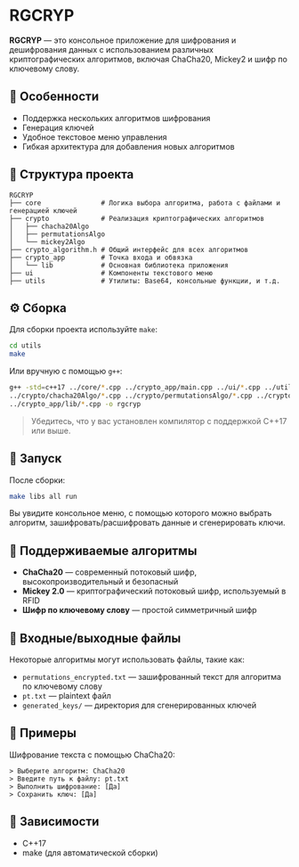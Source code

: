 

# RGCRYP

**RGCRYP** — это консольное приложение для шифрования и дешифрования данных с использованием различных криптографических алгоритмов, включая ChaCha20, Mickey2 и шифр по ключевому слову.

## 📌 Особенности

- Поддержка нескольких алгоритмов шифрования
- Генерация ключей
- Удобное текстовое меню управления
- Гибкая архитектура для добавления новых алгоритмов

## 🧩 Структура проекта

```
RGCRYP
├── core               # Логика выбора алгоритма, работа с файлами и генерацией ключей
├── crypto             # Реализация криптографических алгоритмов
│   ├── chacha20Algo
│   ├── permutationsAlgo
│   └── mickey2Algo
├── crypto_algorithm.h # Общий интерфейс для всех алгоритмов
├── crypto_app         # Точка входа и обвязка
│   └── lib            # Основная библиотека приложения
├── ui                 # Компоненты текстового меню
├── utils              # Утилиты: Base64, консольные функции, и т.д.
```

## ⚙️ Сборка

Для сборки проекта используйте `make`:

```bash
cd utils
make
```

Или вручную с помощью `g++`:

```bash
g++ -std=c++17 ../core/*.cpp ../crypto_app/main.cpp ../ui/*.cpp ../utils/*.cpp \
../crypto/chacha20Algo/*.cpp ../crypto/permutationsAlgo/*.cpp ../crypto/mickey2Algo/*.cpp \
../crypto_app/lib/*.cpp -o rgcryp
```

> Убедитесь, что у вас установлен компилятор с поддержкой C++17 или выше.

## 🚀 Запуск

После сборки:

```bash
make libs all run
```

Вы увидите консольное меню, с помощью которого можно выбрать алгоритм, зашифровать/расшифровать данные и сгенерировать ключи.

## 🔐 Поддерживаемые алгоритмы

- **ChaCha20** — современный потоковый шифр, высокопроизводительный и безопасный
- **Mickey 2.0** — криптографический потоковый шифр, используемый в RFID
- **Шифр по ключевому слову** — простой симметричный шифр

## 📁 Входные/выходные файлы

Некоторые алгоритмы могут использовать файлы, такие как:

- `permutations_encrypted.txt` — зашифрованный текст для алгоритма по ключевому слову
- `pt.txt` — plaintext файл
- `generated_keys/` — директория для сгенерированных ключей

## 🧪 Примеры

Шифрование текста с помощью ChaCha20:

```
> Выберите алгоритм: ChaCha20
> Введите путь к файлу: pt.txt
> Выполнить шифрование: [Да]
> Сохранить ключ: [Да]
```

## 🧱 Зависимости

- C++17
- make (для автоматической сборки)